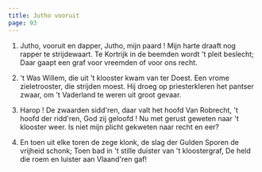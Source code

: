 ```yaml
---
title: Jutho vooruit
page: 93
---
```


1. Jutho, vooruit en dapper, Jutho, mijn paard !
Mijn harte draaft nog rapper te strijdewaart.
Te Kortrijk in de beemden wordt 't pleit beslecht;
Daar gaapt een graf voor vreemden of voor ons recht.


2. 't Was Willem, die uit 't klooster kwam van ter Doest.
Een vrome zieletrooster, die strijden moest.
Hij droeg op priesterkleren het pantser zwaar,
om 't Vaderland te weren uit groot gevaar.


3. Harop ! De zwaarden sidd'ren, daar valt het hoofd
Van Robrecht, 't hoofd der ridd'ren, God zij geloofd !
Nu met gerust geweten naar 't klooster weer.
Is niet mijn plicht gekweten naar recht en eer?


4. En toen uit elke toren de zege klonk,
de slag der Gulden Sporen de vrijheid schonk;
Toen bad in 't stille duister van 't kloostergraf,
De held die roem en luister aan Vlaand'ren gaf!